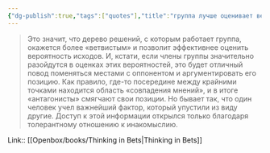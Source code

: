 ```yaml
---
{"dg-publish":true,"tags":["quotes"],"title":"группа лучше оценивает вероятности исходов","date":"2022-06-13T18:05:33+03:00","modified_at":"2024-08-01T14:05:56+03:00","aliases":"группа лучше оценивает вероятности исходов","dg-path":"/quotes/202206131805.md","permalink":"/quotes/202206131805/","dgPassFrontmatter":true}
---
```



> Это значит, что дерево решений, с которым работает группа, окажется более «ветвистым» и позволит эффективнее оценить вероятность исходов. И, кстати, если члены группы значительно разойдутся в оценках этих вероятностей, это будет отличный повод поменяться местами с оппонентом и аргументировать его позицию. Как правило, где-то посередине между крайними точками находится область «совпадения мнений», и в итоге «антагонисты» смягчают свои позиции. Но бывает так, что один человек учел важнейший фактор, который упустили из виду другие. Доступ к этой информации открылся только благодаря толерантному отношению к инакомыслию.

Link:: [[Openbox/books/Thinking in Bets\|Thinking in Bets]]
